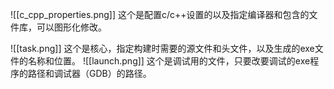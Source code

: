 ![[c_cpp_properties.png]]
这个是配置c/c++设置的以及指定编译器和包含的文件库，可以图形化修改。

![[task.png]]
这个是核心，指定构建时需要的源文件和头文件，以及生成的exe文件的名称和位置。
![[launch.png]]
这个是调试用的文件，只要改要调试的exe程序的路径和调试器（GDB）的路径。